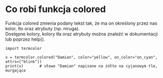 # Co robi funkcja colored  
Funkcja colored zmienia podany tekst tak, że ma on określony przez nas kolor, tło oraz atrybuty (np. mruga).  
Dostępne kolory, kolory tła oraz atrybuty można znaleźć w dokumentacji lub poprzez help().  
  
```
import termcolor

x = termcolor.colored("Damian", color="yellow", on_color="on_cyan", attrs=["blink"])
print(x)       # słowo "Damian" napisane na żółto na cyjanowym tle, murgające
```
